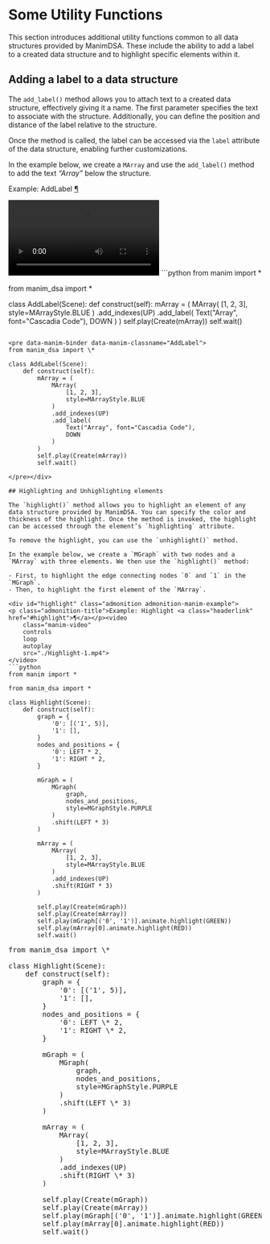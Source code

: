 # Some Utility Functions

This section introduces additional utility functions common to all data structures provided by ManimDSA. These include the ability to add a label to a created data structure and to highlight specific elements within it.

## Adding a label to a data structure

The `add_label()` method allows you to attach text to a created data structure, effectively giving it a name. The first parameter specifies the text to associate with the structure. Additionally, you can define the position and distance of the label relative to the structure.

Once the method is called, the label can be accessed via the `label` attribute of the data structure, enabling further customizations.

In the example below, we create a `MArray` and use the `add_label()` method to add the text  *“Array”* below the structure.

<div id="addlabel" class="admonition admonition-manim-example">
<p class="admonition-title">Example: AddLabel <a class="headerlink" href="#addlabel">¶</a></p><video
    class="manim-video"
    controls
    loop
    autoplay
    src="./AddLabel-1.mp4">
</video>
```python
from manim import *

from manim_dsa import *

class AddLabel(Scene):
    def construct(self):
        mArray = (
            MArray(
                [1, 2, 3],
                style=MArrayStyle.BLUE
            )
            .add_indexes(UP)
            .add_label(
                Text("Array", font="Cascadia Code"),
                DOWN
            )
        )
        self.play(Create(mArray))
        self.wait()
```

<pre data-manim-binder data-manim-classname="AddLabel">
from manim_dsa import \*

class AddLabel(Scene):
    def construct(self):
        mArray = (
            MArray(
                [1, 2, 3],
                style=MArrayStyle.BLUE
            )
            .add_indexes(UP)
            .add_label(
                Text("Array", font="Cascadia Code"),
                DOWN
            )
        )
        self.play(Create(mArray))
        self.wait()

</pre></div>

## Highlighting and Unhighlighting elements

The `highlight()` method allows you to highlight an element of any data structure provided by ManimDSA. You can specify the color and thickness of the highlight. Once the method is invoked, the highlight can be accessed through the element’s `highlighting` attribute.

To remove the highlight, you can use the `unhighlight()` method.

In the example below, we create a `MGraph` with two nodes and a `MArray` with three elements. We then use the `highlight()` method:

- First, to highlight the edge connecting nodes `0` and `1` in the `MGraph`.
- Then, to highlight the first element of the `MArray`.

<div id="highlight" class="admonition admonition-manim-example">
<p class="admonition-title">Example: Highlight <a class="headerlink" href="#highlight">¶</a></p><video
    class="manim-video"
    controls
    loop
    autoplay
    src="./Highlight-1.mp4">
</video>
```python
from manim import *

from manim_dsa import *

class Highlight(Scene):
    def construct(self):
        graph = {
            '0': [('1', 5)],
            '1': [],
        }
        nodes_and_positions = {
            '0': LEFT * 2,
            '1': RIGHT * 2,
        }

        mGraph = (
            MGraph(
                graph,
                nodes_and_positions,
                style=MGraphStyle.PURPLE
            )
            .shift(LEFT * 3)
        )

        mArray = (
            MArray(
                [1, 2, 3],
                style=MArrayStyle.BLUE
            )
            .add_indexes(UP)
            .shift(RIGHT * 3)
        )

        self.play(Create(mGraph))
        self.play(Create(mArray))
        self.play(mGraph[('0', '1')].animate.highlight(GREEN))
        self.play(mArray[0].animate.highlight(RED))
        self.wait()
```

<pre data-manim-binder data-manim-classname="Highlight">
from manim_dsa import \*

class Highlight(Scene):
    def construct(self):
        graph = {
            '0': [('1', 5)],
            '1': [],
        }
        nodes_and_positions = {
            '0': LEFT \* 2,
            '1': RIGHT \* 2,
        }

        mGraph = (
            MGraph(
                graph,
                nodes_and_positions,
                style=MGraphStyle.PURPLE
            )
            .shift(LEFT \* 3)
        )

        mArray = (
            MArray(
                [1, 2, 3],
                style=MArrayStyle.BLUE
            )
            .add_indexes(UP)
            .shift(RIGHT \* 3)
        )

        self.play(Create(mGraph))
        self.play(Create(mArray))
        self.play(mGraph[('0', '1')].animate.highlight(GREEN))
        self.play(mArray[0].animate.highlight(RED))
        self.wait()

</pre></div>
